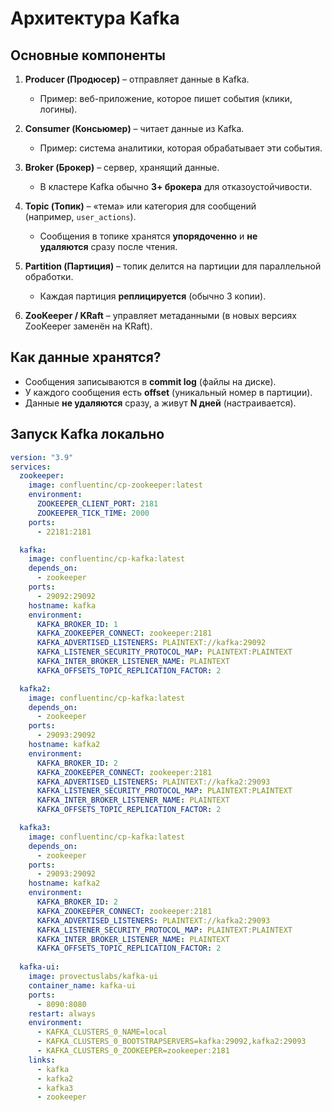 # Архитектура Kafka

## Основные компоненты

1. **Producer (Продюсер)** – отправляет данные в Kafka.    
    - Пример: веб-приложение, которое пишет события (клики, логины).
	
2. **Consumer (Консьюмер)** – читает данные из Kafka.
    - Пример: система аналитики, которая обрабатывает эти события.
	
3. **Broker (Брокер)** – сервер, хранящий данные.
    - В кластере Kafka обычно **3+ брокера** для отказоустойчивости.
	
4. **Topic (Топик)** – «тема» или категория для сообщений (например, `user_actions`).
    - Сообщения в топике хранятся **упорядоченно** и **не удаляются** сразу после чтения.
	
5. **Partition (Партиция)** – топик делится на партиции для параллельной обработки.
    - Каждая партиция **реплицируется** (обычно 3 копии).
	
6. **ZooKeeper / KRaft** – управляет метаданными (в новых версиях ZooKeeper заменён на KRaft).

## Как данные хранятся?
- Сообщения записываются в **commit log** (файлы на диске).
- У каждого сообщения есть **offset** (уникальный номер в партиции).
- Данные **не удаляются** сразу, а живут **N дней** (настраивается).

## Запуск Kafka локально

```yaml
version: "3.9"
services:
  zookeeper:
    image: confluentinc/cp-zookeeper:latest
    environment:
      ZOOKEEPER_CLIENT_PORT: 2181
      ZOOKEEPER_TICK_TIME: 2000
    ports:
      - 22181:2181

  kafka:
    image: confluentinc/cp-kafka:latest
    depends_on:
      - zookeeper
    ports:
      - 29092:29092
    hostname: kafka
    environment:
      KAFKA_BROKER_ID: 1
      KAFKA_ZOOKEEPER_CONNECT: zookeeper:2181
      KAFKA_ADVERTISED_LISTENERS: PLAINTEXT://kafka:29092
      KAFKA_LISTENER_SECURITY_PROTOCOL_MAP: PLAINTEXT:PLAINTEXT
      KAFKA_INTER_BROKER_LISTENER_NAME: PLAINTEXT
      KAFKA_OFFSETS_TOPIC_REPLICATION_FACTOR: 2

  kafka2:
    image: confluentinc/cp-kafka:latest
    depends_on:
      - zookeeper
    ports:
      - 29093:29092
    hostname: kafka2
    environment:
      KAFKA_BROKER_ID: 2
      KAFKA_ZOOKEEPER_CONNECT: zookeeper:2181
      KAFKA_ADVERTISED_LISTENERS: PLAINTEXT://kafka2:29093
      KAFKA_LISTENER_SECURITY_PROTOCOL_MAP: PLAINTEXT:PLAINTEXT
      KAFKA_INTER_BROKER_LISTENER_NAME: PLAINTEXT
      KAFKA_OFFSETS_TOPIC_REPLICATION_FACTOR: 2

  kafka3:
    image: confluentinc/cp-kafka:latest
    depends_on:
      - zookeeper
    ports:
      - 29093:29092
    hostname: kafka2
    environment:
      KAFKA_BROKER_ID: 2
      KAFKA_ZOOKEEPER_CONNECT: zookeeper:2181
      KAFKA_ADVERTISED_LISTENERS: PLAINTEXT://kafka2:29093
      KAFKA_LISTENER_SECURITY_PROTOCOL_MAP: PLAINTEXT:PLAINTEXT
      KAFKA_INTER_BROKER_LISTENER_NAME: PLAINTEXT
      KAFKA_OFFSETS_TOPIC_REPLICATION_FACTOR: 2
      
  kafka-ui:
    image: provectuslabs/kafka-ui
    container_name: kafka-ui
    ports:
      - 8090:8080
    restart: always
    environment:
      - KAFKA_CLUSTERS_0_NAME=local
      - KAFKA_CLUSTERS_0_BOOTSTRAPSERVERS=kafka:29092,kafka2:29093
      - KAFKA_CLUSTERS_0_ZOOKEEPER=zookeeper:2181
    links:
      - kafka
      - kafka2
      - kafka3
      - zookeeper
```
